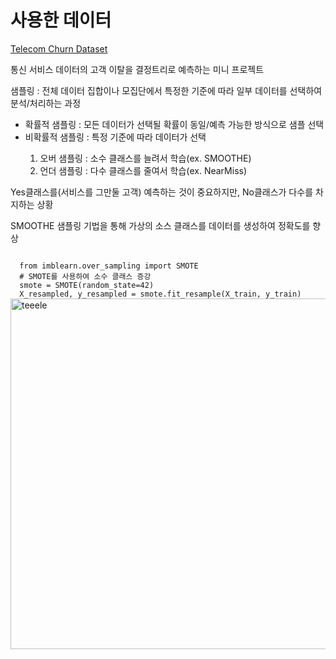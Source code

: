 <h1>사용한 데이터</h1>
<a href="https://www.kaggle.com/datasets/mnassrib/telecom-churn-datasets">Telecom Churn Dataset</a>
<p>통신 서비스 데이터의 고객 이탈을 결정트리로 예측하는 미니 프로젝트</p>

<p>샘플링 : 전체 데이터 집합이나 모집단에서 특정한 기준에 따라 일부 데이터를 선택하여 분석/처리하는 과정</p>
<ul>
  <li>확률적 샘플링 : 모든 데이터가 선택될 확률이 동일/예측 가능한 방식으로 샘플 선택</li>
  <li>비확률적 샘플링 : 특정 기준에 따라 데이터가 선택</li>
  <ol>
    <li>오버 샘플링 : 소수 클래스를 늘려서 학습(ex. SMOOTHE)</li>
    <li>언더 샘플링 : 다수 클래스를 줄여서 학습(ex. NearMiss)</li>
  </ol>
</ul>
<p>Yes클래스를(서비스를 그만둘 고객) 예측하는 것이 중요하지만, No클래스가 다수를 차지하는 상황</p>
<p>SMOOTHE 샘플링 기법을 통해 가상의 소스 클래스를 데이터를 생성하여 정확도를 향상</p>
<code>
  from imblearn.over_sampling import SMOTE
  # SMOTE를 사용하여 소수 클래스 증강
  smote = SMOTE(random_state=42)
  X_resampled, y_resampled = smote.fit_resample(X_train, y_train)
</code>
<img width="561" alt="teeele" src="https://github.com/user-attachments/assets/59452f64-bfec-442a-9f98-ec8b3c78b735">
